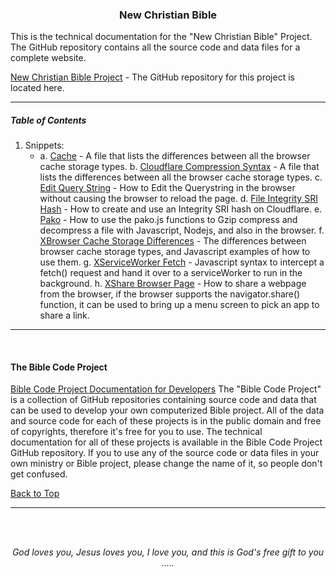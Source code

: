 <h3 align="center">New Christian Bible</h3>

This is the technical documentation for the "New Christian Bible" Project. The GitHub repository contains all the source code and data files for a complete website.

[New Christian Bible Project](https://github.com/ACB-Bible/AmericanComputerizedBible) - The GitHub repository for this project is located here.

---

##### Table of Contents

1. Snippets:
    * a. [Cache](/NCB/Snippets/Cache.md) - A file that lists the differences between all the browser cache storage types.
    b. [Cloudflare Compression Syntax](/NCB/Snippets/CloudflareCompression.md) - A file that lists the differences between all the browser cache storage types.
    c. [Edit Query String](/NCB/Snippets/EditQueryString.md) - How to Edit the Querystring in the browser without causing the browser to reload the page.
    d. [File Integrity SRI Hash](/NCB/Snippets/FileIntegritySRIHash.md) - How to create and use an Integrity SRI hash on Cloudflare.
    e. [Pako](/NCB/Snippets/Pako.md) - How to use the pako.js functions to Gzip compress and decompress a file with Javascript, Nodejs, and also in the browser.
    f. [XBrowser Cache Storage Differences](/NCB/Snippets/XBrowserStorageDifferences.md) - The differences between browser cache storage types, and Javascript examples of how to use them.
    g. [XServiceWorker Fetch](/NCB/Snippets/XServiceWorkerFetch.md) - Javascript syntax to intercept a fetch() request and hand it over to a serviceWorker to run in the background.
    h. [XShare Browser Page](/NCB/Snippets/XShareBrowserPage.md) - How to share a webpage from the browser, if the browser supports the navigator.share() function, it can be used to bring up a menu screen to pick an app to share a link.

---

<br>
   
#### The Bible Code Project

[Bible Code Project Documentation for Developers](https://github.com/ACB-Bible/Bible-Code/)
The "Bible Code Project" is a collection of GitHub repositories containing source code and data that can be used to develop your own computerized Bible project. All of the data and source code for each of these projects is in the public domain and free of copyrights, therefore it's free for you to use. The technical documentation for all of these projects is available in the Bible Code Project GitHub repository. If you to use any of the source code or data files in your own ministry or Bible project, please change the name of it, so people don't get confused.

[Back to Top](#top)

---

<br><br>
<p align="center">
    <p align="center">
    <em>God loves you, Jesus loves you, I love you, and this is God's free gift to you .....</em>
</p>    
</p>